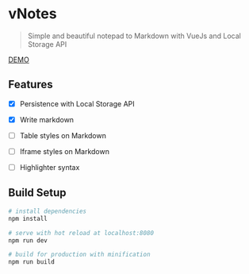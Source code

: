 vNotes
======

> Simple and beautiful notepad to Markdown with VueJs and Local Storage API

[DEMO](http://halfeld.github.io/v-notes)

Features
--------

- [x] Persistence with Local Storage API  
- [x] Write markdown
- [ ] Table styles on Markdown
- [ ] Iframe styles on Markdown
- [ ] Highlighter syntax



Build Setup
-----------

``` bash
# install dependencies
npm install

# serve with hot reload at localhost:8080
npm run dev

# build for production with minification
npm run build
```
